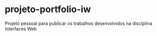 # projeto-portfolio-iw
Projeto pessoal para publicar os trabalhos desenvolvidos na disciplina Interfaces Web
